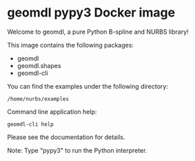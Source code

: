 # geomdl pypy3 Docker image

Welcome to geomdl, a pure Python B-spline and NURBS library!

This image contains the following packages:

* geomdl
* geomdl.shapes
* geomdl-cli

You can find the examples under the following directory:

    /home/nurbs/examples

Command line application help:

    geomdl-cli help

Please see the documentation for details.

Note: Type "pypy3" to run the Python interpreter.
